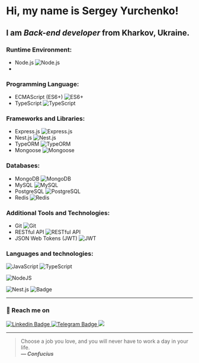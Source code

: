 # Hi, my name is **Sergey Yurchenko**!
## I am *Back-end developer* from Kharkov, Ukraine.

### Runtime Environment:
- Node.js ![Node.js](https://img.shields.io/badge/-Node.js-green)
- 
### Programming Language:
  - ECMAScript (ES6+) ![ES6+](https://img.shields.io/badge/-ES6%2B-yellow)
  - TypeScript ![TypeScript](https://img.shields.io/badge/-TypeScript-blue)

### Frameworks and Libraries:
- Express.js ![Express.js](https://img.shields.io/badge/-Express.js-lightgrey)
- Nest.js ![Nest.js](https://img.shields.io/badge/-Nest.js-red)
- TypeORM ![TypeORM](https://img.shields.io/badge/-TypeORM-orange)
- Mongoose ![Mongoose](https://img.shields.io/badge/-Mongoose-purple)

### Databases:
- MongoDB ![MongoDB](https://img.shields.io/badge/-MongoDB-green)
- MySQL ![MySQL](https://img.shields.io/badge/-MySQL-blue)
- PostgreSQL ![PostgreSQL](https://img.shields.io/badge/-PostgreSQL-blue)
- Redis ![Redis](https://img.shields.io/badge/-Redis-red)

### Additional Tools and Technologies:
- Git ![Git](https://img.shields.io/badge/-Git-orange)
- RESTful API ![RESTful API](https://img.shields.io/badge/-RESTful%20API-lightgrey)
- JSON Web Tokens (JWT) ![JWT](https://img.shields.io/badge/-JWT-yellow)

### Languages and technologies:
![JavaScript](https://img.shields.io/badge/javascript-%23323330.svg?style=for-the-badge&logo=javascript&logoColor=%23F7DF1E)
![TypeScript](https://img.shields.io/badge/typescript-%23007ACC.svg?style=for-the-badge&logo=typescript&logoColor=white)

![NodeJS](https://img.shields.io/badge/node.js-6DA55F?style=for-the-badge&logo=node.js&logoColor=white)


![Nest.js](https://img.shields.io/badge/Nest.js-Framework-red)
![Badge](https://img.shields.io/badge/Express-Framework-green)

<!--
![HTML5](https://img.shields.io/badge/html5-%23E34F26.svg?style=for-the-badge&logo=html5&logoColor=white)
![CSS](https://img.shields.io/badge/-CSS-1572B6?style=for-the-badge&logo=css3)
![SASS](https://img.shields.io/badge/SASS-hotpink.svg?style=for-the-badge&logo=SASS&logoColor=white)
![jQuery](https://img.shields.io/badge/jquery-%230769AD.svg?style=for-the-badge&logo=jquery&logoColor=white)


![React](https://img.shields.io/badge/react-%2320232a.svg?style=for-the-badge&logo=react&logoColor=%2361DAFB)
![Redux](https://img.shields.io/badge/redux-%23593d88.svg?style=for-the-badge&logo=redux&logoColor=white)
![Next JS](https://img.shields.io/badge/Next-black?style=for-the-badge&logo=next.js&logoColor=white)
![NodeJS](https://img.shields.io/badge/node.js-6DA55F?style=for-the-badge&logo=node.js&logoColor=white)
![TypeScript](https://img.shields.io/badge/typescript-%23007ACC.svg?style=for-the-badge&logo=typescript&logoColor=white)

![PHP](https://img.shields.io/badge/php-%23777BB4.svg?style=for-the-badge&logo=php&logoColor=white)
![MySQL](https://img.shields.io/badge/mysql-%2300f.svg?style=for-the-badge&logo=mysql&logoColor=white)
-->
---
### :postbox: Reach me on

<div id = "badges">
<a href="https://www.linkedin.com/in/sergey-yurchenko-02176a221/">
<img src="https://img.shields.io/badge/linkedin-%230077B5.svg?style=for-the-badge&logo=linkedin&logoColor=white" alt = "Linkedin Badge"/>
</a>
<a href="https://t.me/SergeyYurch">
<img src="https://img.shields.io/badge/Telegram-2CA5E0?style=for-the-badge&logo=telegram&logoColor=white" alt = "Telegram Badge"/>
</a>
<a href="mailto:sergey.yurchenko.art@gmail.com">
<img src="https://img.shields.io/badge/Gmail-D14836?style=for-the-badge&logo=gmail&logoColor=white" />
</a>
</div>

---

>Choose a job you love, and you will never have to work a day in your life.<br/>
***— Confucius***

<!--
**SergeyYurch/SergeyYurch** is a ✨ _special_ ✨ repository because its `README.md` (this file) appears on your GitHub profile.

Here are some ideas to get you started:

- 🔭 I’m currently working on ...
- 🌱 I’m currently learning ...
- 👯 I’m looking to collaborate on ...
- 🤔 I’m looking for help with ...
- 💬 Ask me about ...
- 📫 How to reach me: ...
- 😄 Pronouns: ...
- ⚡ Fun fact: ...
-->
